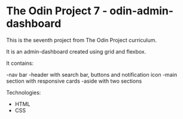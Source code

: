 # The Odin Project 7 - odin-admin-dashboard

This is the seventh project from The Odin Project curriculum.

It is an admin-dashboard created using grid and flexbox.

It contains:

-nav bar
-header with search bar, buttons and notification icon
-main section with responsive cards
-aside with two sections

Technologies:

- HTML
- CSS
